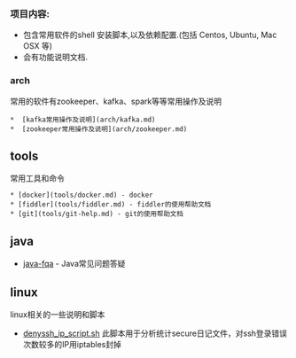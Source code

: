 
### 项目内容:

- 包含常用软件的shell 安装脚本,以及依赖配置.(包括 Centos, Ubuntu, Mac OSX 等)
- 会有功能说明文档.

### arch

常用的软件有zookeeper、kafka、spark等等常用操作及说明

	*  [kafka常用操作及说明](arch/kafka.md) 
	*  [zookeeper常用操作及说明](arch/zookeeper.md) 



## tools

常用工具和命令

	* [docker](tools/docker.md) - docker
	* [fiddler](tools/fiddler.md) - fiddler的使用帮助文档
	* [git](tools/git-help.md) - git的使用帮助文档



## java

* [java-fqa](java/java-fqa.md) - Java常见问题答疑



## linux

linux相关的一些说明和脚本

* [denyssh_ip_script.sh](linux/bash/denyssh_ip_script.sh)  此脚本用于分析统计secure日记文件，对ssh登录错误次数较多的IP用iptables封掉



